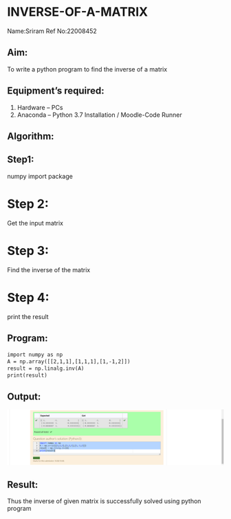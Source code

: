 # INVERSE-OF-A-MATRIX
Name:Sriram
Ref No:22008452
## Aim:
To write a python program to find the inverse of a matrix
## Equipment’s required:
1. 	Hardware – PCs
2. 	Anaconda – Python 3.7 Installation / Moodle-Code Runner
## Algorithm:
## Step1: 
numpy import package
# Step 2: 
Get the input matrix
# Step 3: 
Find the inverse of the matrix
# Step 4: 
print the result

## Program:
```
import numpy as np
A = np.array([[2,1,1],[1,1,1],[1,-1,2]])
result = np.linalg.inv(A)
print(result)
```
## Output:
![model](inverse.png)
## Result:
Thus the inverse of given matrix is successfully solved using python program

